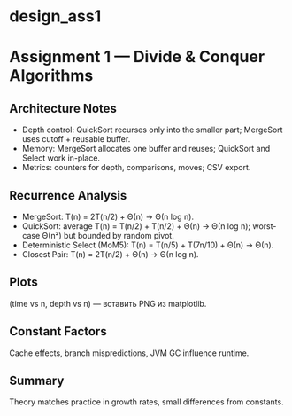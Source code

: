 # design_ass1
# Assignment 1 — Divide & Conquer Algorithms

## Architecture Notes
- Depth control: QuickSort recurses only into the smaller part; MergeSort uses cutoff + reusable buffer.
- Memory: MergeSort allocates one buffer and reuses; QuickSort and Select work in-place.
- Metrics: counters for depth, comparisons, moves; CSV export.

## Recurrence Analysis
- MergeSort: T(n) = 2T(n/2) + Θ(n) → Θ(n log n).
- QuickSort: average T(n) = T(n/2) + T(n/2) + Θ(n) → Θ(n log n); worst-case Θ(n²) but bounded by random pivot.
- Deterministic Select (MoM5): T(n) = T(n/5) + T(7n/10) + Θ(n) → Θ(n).
- Closest Pair: T(n) = 2T(n/2) + Θ(n) → Θ(n log n).

## Plots
(time vs n, depth vs n) — вставить PNG из matplotlib.

## Constant Factors
Cache effects, branch mispredictions, JVM GC influence runtime.

## Summary
Theory matches practice in growth rates, small differences from constants.

